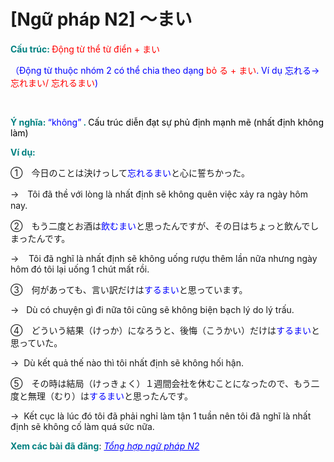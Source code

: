 # [Ngữ pháp N2] 〜まい
<div class="entry-content">
<p><strong><span style="color: #008080;">Cấu trúc: </span></strong><span style="color: #0000ff;"><span style="color: #ff0000;">Động từ thể từ điển + まい</span></span></p>
<p><span style="color: #0000ff;">（Động từ thuộc nhóm 2 có thể chia theo dạng <span style="color: #ff0000;">bỏ る + まい</span>. Ví dụ 忘れる→　<span style="color: #ff0000;">忘れまい/ 忘れるまい</span>)</span></p>
<p><!-- inside_article4_japanese_responsive --><br/>
<ins class="adsbygoogle adslot_1" data-ad-client="ca-pub-2233580070484357" data-ad-slot="4413057825" style="display: inline-block;"></ins><br/>
<script>// <![CDATA[ (adsbygoogle = window.adsbygoogle || []).push({}); // ]]&gt;</script></p>
<p><strong><span style="color: #008080;">Ý nghĩa: </span></strong><span style="color: #008080;"><span style="color: #0000ff;">“không”</span></span><strong><span style="color: #008080;"> . </span></strong><span style="color: #000000;">Cấu trúc diễn đạt sự phủ định mạnh mẽ (nhất định không làm)</span></p>
<p><span style="color: #008080;"><strong>Ví dụ:</strong></span></p>
<p>①　今日のことは決けっして<span style="color: #0000ff;">忘れるまい</span>と心に誓ちかった。</p>
<p>→　Tôi đã thề với lòng là nhất định sẽ không quên việc xảy ra ngày hôm nay.</p>
<p>②　もう二度とお酒は<span style="color: #0000ff;">飲むまい</span>と思ったんですが、その日はちょっと飲んでしまったんです。</p>
<p>→    Tôi đã nghĩ là nhất định sẽ không uống rượu thêm lần nữa nhưng ngày hôm đó tôi lại uống 1 chút mất rồi.</p>
<p>③　何があっても、言い訳だけは<span style="color: #0000ff;">するまい</span>と思っています。</p>
<p>→   Dù có chuyện gì đi nữa tôi cũng sẽ không biện bạch lý do lý trấu.</p>
<p>④　どういう結果（けっか）になろうと、後悔（こうかい）だけは<span style="color: #0000ff;">するまい</span>と思っていた。</p>
<p>→  Dù kết quả thế nào thì tôi nhất định sẽ không hối hận.</p>
<p>⑤　その時は結局（けっきょく）１週間会社を休むことになったので、もう二度と無理（むり）は<span style="color: #0000ff;">するまい</span>と思ったんです。</p>
<p>→  Kết cục là lúc đó tôi đã phải nghỉ làm tận 1 tuần nên tôi đã nghĩ là nhất định sẽ không cố làm quá sức nữa.</p>
<p><strong><span style="color: #008080;">Xem các bài đã đăng</span></strong>: <span style="color: #0000ff;"><em><a href="https://bikae.net/ngu-phap/tong-hop-ngu-phap-n2/" style="color: #0000ff;" target="_blank">Tổng hợp ngữ pháp N2</a></em></span></p>

</div>